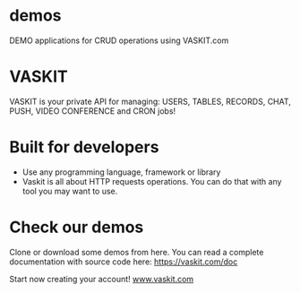 # demos
DEMO applications for CRUD operations using VASKIT.com


# VASKIT
VASKIT is your private API for managing: USERS, TABLES, RECORDS, CHAT, PUSH, VIDEO CONFERENCE and CRON jobs! 

# Built for developers
  - Use any programming language, framework or library
  - Vaskit is all about HTTP requests operations. You can do that with any tool you may want to use.

# Check our demos
Clone or download some demos from here. You can read a complete documentation with source code here: https://vaskit.com/doc

Start now creating your account! www.vaskit.com


